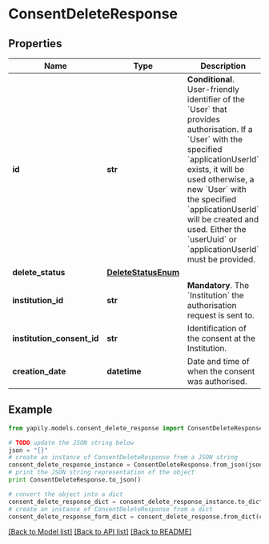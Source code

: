 # ConsentDeleteResponse


## Properties
Name | Type | Description | Notes
------------ | ------------- | ------------- | -------------
**id** | **str** | __Conditional__. User-friendly identifier of the &#x60;User&#x60; that provides authorisation. If a &#x60;User&#x60; with the specified &#x60;applicationUserId&#x60; exists, it will be used otherwise, a new &#x60;User&#x60; with the specified &#x60;applicationUserId&#x60; will be created and used. Either the &#x60;userUuid&#x60; or &#x60;applicationUserId&#x60; must be provided. | [optional] 
**delete_status** | [**DeleteStatusEnum**](DeleteStatusEnum.md) |  | [optional] 
**institution_id** | **str** | __Mandatory__. The &#x60;Institution&#x60; the authorisation request is sent to. | [optional] 
**institution_consent_id** | **str** | Identification of the consent at the Institution. | [optional] 
**creation_date** | **datetime** | Date and time of when the consent was authorised. | [optional] 

## Example

```python
from yapily.models.consent_delete_response import ConsentDeleteResponse

# TODO update the JSON string below
json = "{}"
# create an instance of ConsentDeleteResponse from a JSON string
consent_delete_response_instance = ConsentDeleteResponse.from_json(json)
# print the JSON string representation of the object
print ConsentDeleteResponse.to_json()

# convert the object into a dict
consent_delete_response_dict = consent_delete_response_instance.to_dict()
# create an instance of ConsentDeleteResponse from a dict
consent_delete_response_form_dict = consent_delete_response.from_dict(consent_delete_response_dict)
```
[[Back to Model list]](../README.md#documentation-for-models) [[Back to API list]](../README.md#documentation-for-api-endpoints) [[Back to README]](../README.md)



